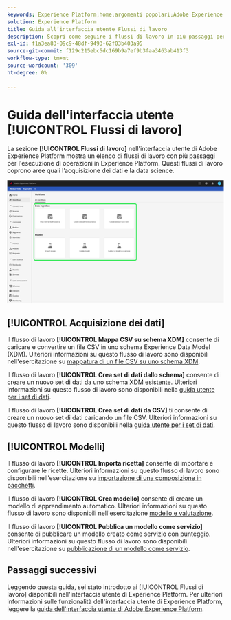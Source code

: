 ```yaml
---
keywords: Experience Platform;home;argomenti popolari;Adobe Experience Platform;guida utente;guida interfaccia utente;workflow guida interfaccia utente;workflow guida utente;workflow guida utente;
solution: Experience Platform
title: Guida all’interfaccia utente Flussi di lavoro
description: Scopri come seguire i flussi di lavoro in più passaggi per eseguire operazioni comuni all’interno dell’interfaccia utente di Adobe Experience Platform.
exl-id: f1a3ea83-09c9-48df-9493-62f03b403a95
source-git-commit: f129c215ebc5dc169b9a7ef9b3faa3463ab413f3
workflow-type: tm+mt
source-wordcount: '309'
ht-degree: 0%

---
```


# Guida dell&#39;interfaccia utente [!UICONTROL Flussi di lavoro]

La sezione **[!UICONTROL Flussi di lavoro]** nell&#39;interfaccia utente di Adobe Experience Platform mostra un elenco di flussi di lavoro con più passaggi per l&#39;esecuzione di operazioni in Experience Platform. Questi flussi di lavoro coprono aree quali l’acquisizione dei dati e la data science.

![flussi di lavoro](./images/workflows/workflows.png)

## [!UICONTROL Acquisizione dei dati]

Il flusso di lavoro **[!UICONTROL Mappa CSV su schema XDM]** consente di caricare e convertire un file CSV in uno schema Experience Data Model (XDM). Ulteriori informazioni su questo flusso di lavoro sono disponibili nell&#39;esercitazione su [mappatura di un file CSV su uno schema XDM](../ingestion/tutorials/map-csv/overview.md).

Il flusso di lavoro **[!UICONTROL Crea set di dati dallo schema]** consente di creare un nuovo set di dati da uno schema XDM esistente. Ulteriori informazioni su questo flusso di lavoro sono disponibili nella [guida utente per i set di dati](../catalog/datasets/user-guide.md#schema).

Il flusso di lavoro **[!UICONTROL Crea set di dati da CSV]** ti consente di creare un nuovo set di dati caricando un file CSV. Ulteriori informazioni su questo flusso di lavoro sono disponibili nella [guida utente per i set di dati](../catalog/datasets/user-guide.md#csv).

## [!UICONTROL Modelli]

Il flusso di lavoro **[!UICONTROL Importa ricetta]** consente di importare e configurare le ricette. Ulteriori informazioni su questo flusso di lavoro sono disponibili nell&#39;esercitazione su [importazione di una composizione in pacchetti](../data-science-workspace/models-recipes/import-packaged-recipe-ui.md).

Il flusso di lavoro **[!UICONTROL Crea modello]** consente di creare un modello di apprendimento automatico. Ulteriori informazioni su questo flusso di lavoro sono disponibili nell&#39;esercitazione [modello e valutazione](../data-science-workspace/models-recipes/train-evaluate-model-ui.md).

Il flusso di lavoro **[!UICONTROL Pubblica un modello come servizio]** consente di pubblicare un modello creato come servizio con punteggio. Ulteriori informazioni su questo flusso di lavoro sono disponibili nell&#39;esercitazione su [pubblicazione di un modello come servizio](../data-science-workspace/models-recipes/publish-model-service-ui.md).

## Passaggi successivi

Leggendo questa guida, sei stato introdotto ai [!UICONTROL Flussi di lavoro] disponibili nell&#39;interfaccia utente di Experience Platform. Per ulteriori informazioni sulle funzionalità dell&#39;interfaccia utente di Experience Platform, leggere la [guida dell&#39;interfaccia utente di Adobe Experience Platform](ui-guide.md).
